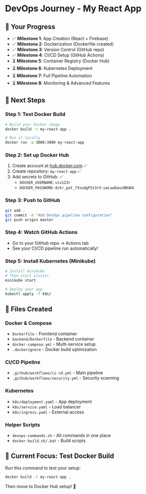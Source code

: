 # DevOps Journey - My React App

## 🧭 Your Progress

- ✅ **Milestone 1**: App Creation (React + Firebase)
- ✅ **Milestone 2**: Dockerization (Dockerfile created)
- ✅ **Milestone 3**: Version Control (GitHub repo)
- ✅ **Milestone 4**: CI/CD Setup (GitHub Actions)
- ⏳ **Milestone 5**: Container Registry (Docker Hub)
- ⏳ **Milestone 6**: Kubernetes Deployment
- ⏳ **Milestone 7**: Full Pipeline Automation
- ⏳ **Milestone 8**: Monitoring & Advanced Features

## 🚀 Next Steps

### **Step 1: Test Docker Build**
```bash
# Build your Docker image
docker build -t my-react-app .

# Run it locally
docker run -p 3000:3000 my-react-app
```

### **Step 2: Set up Docker Hub**
1. Create account at [hub.docker.com](https://hub.docker.com) ✅
2. Create repository: `my-react-app` ✅
3. Add secrets to GitHub: ✅
   - `DOCKER_USERNAME`: `viv123r`
   - `DOCKER_PASSWORD`: `dckr_pat_73sudgPZs3rV-uaLuwDauu9BUKA`

### **Step 3: Push to GitHub**
```bash
git add .
git commit -m "Add DevOps pipeline configuration"
git push origin master
```

### **Step 4: Watch GitHub Actions**
- Go to your GitHub repo → Actions tab
- See your CI/CD pipeline run automatically!

### **Step 5: Install Kubernetes (Minikube)**
```bash
# Install minikube
# Then start cluster
minikube start

# Deploy your app
kubectl apply -f k8s/
```

## 📁 Files Created

### Docker & Compose
- `Dockerfile` - Frontend container
- `backend/Dockerfile` - Backend container  
- `docker-compose.yml` - Multi-service setup
- `.dockerignore` - Docker build optimization

### CI/CD Pipeline
- `.github/workflows/ci-cd.yml` - Main pipeline
- `.github/workflows/security.yml` - Security scanning

### Kubernetes
- `k8s/deployment.yaml` - App deployment
- `k8s/service.yaml` - Load balancer
- `k8s/ingress.yaml` - External access

### Helper Scripts
- `devops-commands.sh` - All commands in one place
- `docker-build.sh/.bat` - Build scripts

## 🎯 Current Focus: Test Docker Build

Run this command to test your setup:
```bash
docker build -t my-react-app .
```

Then move to Docker Hub setup! 🐳
